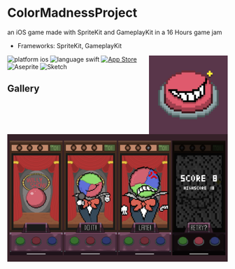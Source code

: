 # ColorMadnessProject
an iOS game made with SpriteKit and GameplayKit in a 16 Hours game jam
* Frameworks: SpriteKit, GameplayKit
<img align="right" width="180" height="180" src="ColorMadness.png">
<p align="left">
<img src="https://img.shields.io/badge/iOS-000000?style=for-the-badge&logo=ios&logoColor=white" alt= "platform ios"/> 
<img src="https://img.shields.io/badge/Swift-FA7343?style=for-the-badge&logo=swift&logoColor=white" alt= "language swift"/> 
<a href="https://testflight.apple.com/join/Hl8vOu5i"><img src="https://img.shields.io/badge/TestFlight-0D96F6?style=for-the-badge&logo=appstore&logoColor=white" alt= "App Store"/></a> 
<img src="https://img.shields.io/badge/Aseprite-7D929E?style=for-the-badge&logo=aseprite&logoColor=white" alt= "Aseprite"/> 
<img src="https://img.shields.io/badge/Sketch-FFB387?style=for-the-badge&logo=sketch&logoColor=black" alt= "Sketch"/> 
</p>



## Gallery

<img src="CMprom.png">
